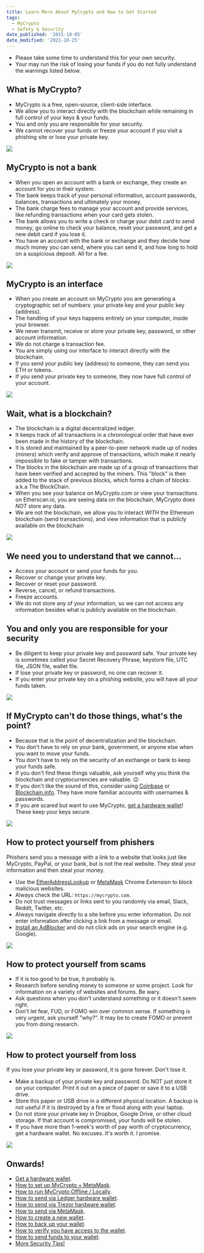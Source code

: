 ```yaml
---
title: Learn More About MyCrypto and How to Get Started
tags:
  - MyCrypto
  - Safety & Security
date_published: '2015-10-05'
date_modified: '2021-10-25'
---
```


- Please take some time to understand this for your own security.
- Your may run the risk of losing your funds if you do not fully understand the warnings listed below.

## What is MyCrypto?

- MyCrypto is a free, open-source, client-side interface.
- We allow you to interact directly with the blockchain while remaining in full control of your keys & your funds.
- You and only you are responsible for your security.
- We cannot recover your funds or freeze your account if you visit a phishing site or lose your private key.

<Image float="right" max="250px" src="../../assets/how-to/getting-started/how-to-get-started-on-mycrypto/onboarding-icon-1.svg" />

## MyCrypto is not a bank

- When you open an account with a bank or exchange, they create an account for you in their system.
- The bank keeps track of your personal information, account passwords, balances, transactions and ultimately your money.
- The bank charge fees to manage your account and provide services, like refunding transactions when your card gets stolen.
- The bank allows you to write a check or charge your debit card to send money, go online to check your balance, reset your password, and get a new debit card if you lose it.
- You have an account with the bank or exchange and they decide how much money you can send, where you can send it, and how long to hold on a suspicious deposit. All for a fee.

<Clearfix />

<Image float="left" max="250px" src="../../assets/how-to/getting-started/how-to-get-started-on-mycrypto/onboarding-icon-2.svg" />

## MyCrypto is an interface

- When you create an account on MyCrypto you are generating a cryptographic set of numbers: your private key and your public key (address).
- The handling of your keys happens entirely on your computer, inside your browser.
- We never transmit, receive or store your private key, password, or other account information.
- We do not charge a transaction fee.
- You are simply using our interface to interact directly with the blockchain.
- If you send your public key (address) to someone, they can send you ETH or tokens.
- If you send your private key to someone, they now have full control of your account.

<Clearfix />

<Image float="right" max="250px" src="../../assets/how-to/getting-started/how-to-get-started-on-mycrypto/onboarding-icon-3.svg" />

## Wait, what is a blockchain?

- The blockchain is a digital decentralized ledger.
- It keeps track of all transactions in a chronological order that have ever been made in the history of the blockchain.
- It is stored and maintained by a peer-to-peer network made up of nodes (miners) which verify and approve of transactions, which make it nearly impossible to fake or tamper with transactions.
- The blocks in the blockchain are made up of a group of transactions that have been verified and accepted by the miners. This "block" is then added to the stack of previous blocks, which forms a chain of blocks: a.k.a The BlockChain.
- When you see your balance on MyCrypto.com or view your transactions on Etherscan.io, you are seeing data on the blockchain, MyCrypto does _NOT_ store any data.
- We are not the blockchain, we allow you to interact _WITH_ the Ethereum blockchain (send transactions), and view information that is publicly available on the blockchain

<Clearfix />

<Image float="left" max="250px" src="../../assets/how-to/getting-started/how-to-get-started-on-mycrypto/onboarding-icon-4.svg" />

## We need you to understand that we **cannot**...

- Access your account or send your funds for you.
- Recover or change your private key.
- Recover or reset your password.
- Reverse, cancel, or refund transactions.
- Freeze accounts.
- We do not store any of your information, so we can not access any information besides what is publicly available on the blockchain.

<Clearfix />

## **You** and **only you** are responsible for your security

- Be diligent to keep your private key and password safe. Your private key is sometimes called your Secret Recovery Phrase, keystore file, UTC file, JSON file, wallet file.
- If lose your private key or password, no one can recover it.
- If you enter your private key on a phishing website, you will have all your funds taken.

<Image float="right" max="250px" src="../../assets/how-to/getting-started/how-to-get-started-on-mycrypto/onboarding-icon-5.svg" />

## If MyCrypto can't do those things, what's the point?

- Because that is the point of decentralization and the blockchain.
- You don't have to rely on your bank, government, or anyone else when you want to move your funds.
- You don't have to rely on the security of an exchange or bank to keep your funds safe.
- If you don't find these things valuable, ask yourself why you think the blockchain and cryptocurrencies are valuable. 😉
- If you don't like the sound of this, consider using [Coinbase](https://coinbase-consumer.sjv.io/RVmkN) or [Blockchain.info](https://blockchain.info/wallet/#/signup). They have more familiar accounts with usernames & passwords.
- If you are scared but want to use MyCrypto, [get a hardware wallet](/staying-safe/hardware-wallet-recommendations)! These keep your keys secure.

<Clearfix />

<Image float="left" max="250px" src="../../assets/how-to/getting-started/how-to-get-started-on-mycrypto/onboarding-icon-6.svg" />

## How to protect yourself from phishers

Phishers send you a message with a link to a website that looks just like MyCrypto, PayPal, or your bank, but is not the real website. They steal your information and then steal your money.

- Use the [EtherAddressLookup](https://chrome.google.com/webstore/detail/etheraddresslookup/pdknmigbbbhmllnmgdfalmedcmcefdfn) or [MetaMask](/how-to/migrating/moving-from-mycrypto-to-metamask) Chrome Extension to block malicious websites.
- Always check the URL: `https://mycrypto.com`.
- Do not trust messages or links sent to you randomly via email, Slack, Reddit, Twitter, etc.
- Always navigate directly to a site before you enter information. Do not enter information after clicking a link from a message or email.
- [Install an AdBlocker](https://chrome.google.com/webstore/detail/ublock-origin/cjpalhdlnbpafiamejdnhcphjbkeiagm?hl=en) and do not click ads on your search engine (e.g. Google).

<Clearfix />

<Image float="right" max="250px" src="../../assets/how-to/getting-started/how-to-get-started-on-mycrypto/onboarding-icon-7.svg" />

## How to protect yourself from scams

- If it is too good to be true, it probably is.
- Research before sending money to someone or some project. Look for information on a variety of websites and forums. Be wary.
- Ask questions when you don't understand something or it doesn't seem right.
- Don't let fear, FUD, or FOMO win over common sense. If something is very urgent, ask yourself "why?". It may be to create FOMO or prevent you from doing research.

<Clearfix />

<Image float="left" max="250px" src="../../assets/how-to/getting-started/how-to-get-started-on-mycrypto/onboarding-icon-8.svg" />

## How to protect yourself from loss

If you lose your private key or password, it is gone forever. Don't lose it.

- Make a backup of your private key and password. Do NOT just store it on your computer. Print it out on a piece of paper or save it to a USB drive.
- Store this paper or USB drive in a different physical location. A backup is not useful if it is destroyed by a fire or flood along with your laptop.
- Do not store your private key in Dropbox, Google Drive, or other cloud storage. If that account is compromised, your funds will be stolen.
- If you have more than 1-week's worth of pay worth of cryptocurrency, get a hardware wallet. No excuses. It's worth it. I promise.

<Clearfix />

<Image float="right" max="250px" src="../../assets/how-to/getting-started/how-to-get-started-on-mycrypto/onboarding-icon-9.svg" />

## Onwards!

- [Get a hardware wallet](/staying-safe/hardware-wallet-recommendations).
- [How to set up MyCrypto + MetaMask](/how-to/migrating/moving-from-mycrypto-to-metamask).
- [How to run MyCrypto Offline / Locally](/how-to/offline/how-to-run-mycrypto-offline-and-locally).
- [How to send via Ledger hardware wallet](/how-to/migrating/moving-from-mycrypto-to-ledger).
- [How to send via Trezor hardware wallet](/how-to/migrating/moving-from-mycrypto-to-trezor).
- [How to send via MetaMask](/how-to/migrating/moving-from-mycrypto-to-metamask).
- [How to create a new wallet](/how-to/getting-started/how-to-create-a-wallet).
- [How to back up your wallet](/how-to/backup-restore/how-to-save-back-up-your-wallet).
- [How to verify you have access to the wallet](/how-to/accessing-wallet/how-to-access-your-wallet-with-keystore-file).
- [How to send funds to your wallet](/how-to/getting-started/where-can-i-buy-sell-trade-or-exchange-my-eth-or-tokens).
- [More Security Tips!](/staying-safe/protecting-yourself-and-your-funds)
